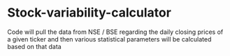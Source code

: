 # Stock-variability-calculator
Code will pull the data from NSE / BSE regarding the daily closing prices of a given ticker and then various statistical parameters will be calculated based on that data

